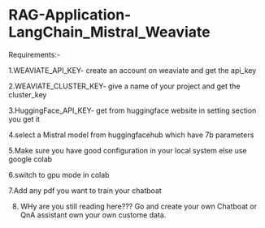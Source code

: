 # RAG-Application-LangChain_Mistral_Weaviate


Requirements:-

1.WEAVIATE_API_KEY- create an account on weaviate and get the api_key

2.WEAVIATE_CLUSTER_KEY- give a name of your project and get the cluster_key

3.HuggingFace_API_KEY-  get from huggingface website in setting section you get it

4.select a Mistral model from huggingfacehub which have 7b parameters

5.Make sure you have good configuration in your local system else use google colab

6.switch to gpu mode in colab

7.Add any pdf you want to train your chatboat


8. WHy are you still reading here??? Go and create your own Chatboat or QnA assistant own your own custome data.
